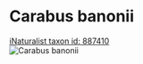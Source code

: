 
Carabus banonii
===============
  
[iNaturalist taxon id: 887410](https://www.inaturalist.org/taxa/887410)  
![Carabus banonii](https://inaturalist-open-data.s3.amazonaws.com/photos/70685091/medium.jpg)